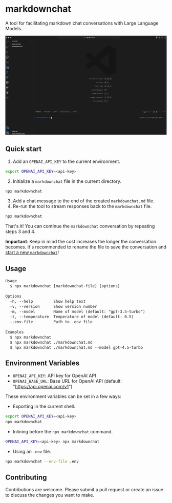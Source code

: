 # markdownchat

A tool for facilitating markdown chat conversations with Large Language Models.

![Example `markdownchat` conversation](https://raw.githubusercontent.com/aaronccasanova/markdownchat/main/markdownchat.gif)

## Quick start

1. Add an `OPENAI_API_KEY` to the current environment.

```sh
export OPENAI_API_KEY=<api-key>
```

2. Initialize a `markdownchat` file in the current directory.

```sh
npx markdownchat
```

3. Add a chat message to the end of the created `markdownchat.md` file.
4. Re-run the tool to stream responses back to the `markdownchat` file.

```sh
npx markdownchat
```

That's it! You can continue the `markdownchat` conversation by repeating steps 3 and 4.

**Important**: Keep in mind the cost increases the longer the conversation becomes. It's recommended to rename the file to save the conversation and [start a new `markdownchat`](#quick-start)!

## Usage

```
Usage
  $ npx markdownchat [markdownchat-file] [options]

Options
  -h, --help         Show help text
  -v, --version      Show version number
  -m, --model        Name of model (default: "gpt-3.5-turbo")
  -t, --temperature  Temperature of model (default: 0.5)
  --env-file         Path to .env file

Examples
  $ npx markdownchat
  $ npx markdownchat ./markdownchat.md
  $ npx markdownchat ./markdownchat.md --model gpt-4.5-turbo
```

## Environment Variables

- `OPENAI_API_KEY`: API key for OpenAI API
- `OPENAI_BASE_URL`: Base URL for OpenAI API (default: "https://api.openai.com/v1")

These environment variables can be set in a few ways:

- Exporting in the current shell.

```sh
export OPENAI_API_KEY=<api-key>
npx markdownchat
```

- Inlining before the `npx markdownchat` command.

```sh
OPENAI_API_KEY=<api-key> npx markdownchat
```

- Using an `.env` file.

```sh
npx markdownchat --env-file .env
```

## Contributing

Contributions are welcome. Please submit a pull request or create an issue to discuss the changes you want to make.
